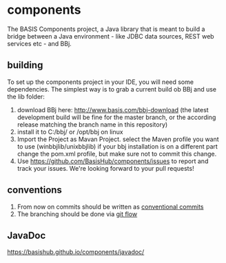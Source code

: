 components
==========

The BASIS Components project, a Java library that is meant to build a bridge between a Java environment - like JDBC data sources, REST web services etc - and BBj.

building
--------
To set up the components project in your IDE, you will need some dependencies. The simplest way is to grab a current build ob BBj and use the lib folder:

1. download BBj here: http://www.basis.com/bbj-download (the latest development build will be fine for the master branch, or the according  release matching the branch name in this repository)
2. install it to C:/bbj/ or /opt/bbj on linux
3. Import the Project as Mavan Project. select the Maven profile you want to use (winbbjlib/unixbbjlib) if your bbj installation is on a different part change the pom.xml profile, but make sure not to commit this change.
5. Use https://github.com/BasisHub/components/issues to report and track your issues. We're looking forward to your pull requests!

conventions
--------
1. From now on commits should be written as [conventional commits](https://www.conventionalcommits.org/en/v1.0.0-beta.2/)
2. The branching should be done via [git flow](https://www.atlassian.com/git/tutorials/comparing-workflows/gitflow-workflow)

JavaDoc
-------
https://basishub.github.io/components/javadoc/
